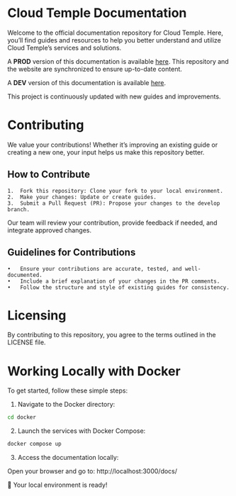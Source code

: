 # Cloud Temple Documentation

Welcome to the official documentation repository for Cloud Temple.
Here, you’ll find guides and resources to help you better understand and utilize Cloud Temple’s services and solutions.

A __PROD__ version of this documentation is available [here](https://docs.cloud-temple.com). This repository and the website are synchronized to ensure up-to-date content.

A __DEV__ version of this documentation is available [here](https://cloud-temple.github.io/docs/).

This project is continuously updated with new guides and improvements.

# Contributing
We value your contributions! Whether it’s improving an existing guide or creating a new one, your input helps us make this repository better.

## How to Contribute

	1.	Fork this repository: Clone your fork to your local environment.
	2.	Make your changes: Update or create guides.
	3.	Submit a Pull Request (PR): Propose your changes to the develop branch.

Our team will review your contribution, provide feedback if needed, and integrate approved changes.

## Guidelines for Contributions

	•	Ensure your contributions are accurate, tested, and well-documented.
	•	Include a brief explanation of your changes in the PR comments.
	•	Follow the structure and style of existing guides for consistency.

# Licensing

By contributing to this repository, you agree to the terms outlined in the LICENSE file.

# Working Locally with Docker

To get started, follow these simple steps:

1. Navigate to the Docker directory:
```bash
cd docker
```

2. Launch the services with Docker Compose:
```bash
docker compose up
```

3. Access the documentation locally:

Open your browser and go to: http://localhost:3000/docs/


🎉 Your local environment is ready!

